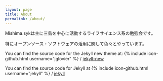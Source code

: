 ```yaml
---
layout: page
title: About
permalink: /about/
---
```


Mishima.sykは主に三島を中心に活動するライフサイエンス系の勉強会です。

特にオープンソース・ソフトウェアの活用に関して色々とやっています。

You can find the source code for the Jekyll new theme at:
{% include icon-github.html username="jglovier" %} /
[jekyll-new](https://github.com/jglovier/jekyll-new)

You can find the source code for Jekyll at
{% include icon-github.html username="jekyll" %} /
[jekyll](https://github.com/jekyll/jekyll)

